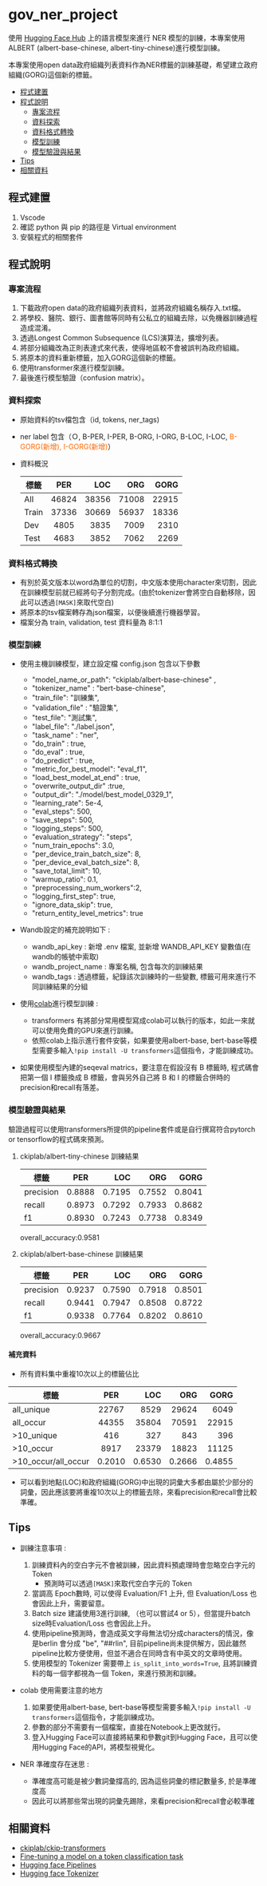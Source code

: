 # gov_ner_project

使用 [Hugging Face Hub](https://huggingface.co/models) 上的語言模型來進行 NER 模型的訓練，本專案使用ALBERT (albert-base-chinese, albert-tiny-chinese)進行模型訓練。

本專案使用open data政府組織列表資料作為NER標籤的訓練基礎，希望建立政府組織(GORG)這個新的標籤。

- [程式建置](#程式建置)
- [程式說明](#程式說明)
    - [專案流程](#專案流程)
    - [資料探索](#資料探索)
    - [資料格式轉換](#資料格式轉換)
    - [模型訓練](#模型訓練)
    - [模型驗證與結果](#模型驗證與結果)
- [Tips](#tips)
- [相關資料](#相關資料)


## 程式建置

1. Vscode
2. 確認 python 與 pip 的路徑是 Virtual environment
3. 安裝程式的相關套件

## 程式說明

### 專案流程

1. 下載政府open data的政府組織列表資料，並將政府組織名稱存入.txt檔。
2. 將學校、醫院、銀行、圖書館等同時有公私立的組織去除，以免機器訓練過程造成混淆。
3. 透過Longest Common Subsequence (LCS)演算法，擴增列表。
4. 將部分組織改為正則表達式來代表，使得地區較不會被誤判為政府組織。
5. 將原本的資料重新標籤，加入GORG這個新的標籤。
6. 使用transformer來進行模型訓練。
7. 最後進行模型驗證（confusion matrix）。

### 資料探索
 - 原始資料的tsv檔包含（id, tokens, ner_tags)
 - ner label 包含（Ｏ, B-PER, I-PER, B-ORG, I-ORG, B-LOC, I-LOC, <font color=#FF6600>B-GORG(新增), I-GORG(新增)</font>）

 - 資料概況

    標籤 | PER | LOC | ORG | GORG
    ------|:-----:|------:|------:|------:
    All | 46824 | 38356 | 71008 | 22915
    Train | 37336 | 30669 | 56937 | 18336
    Dev | 4805 | 3835 | 7009 | 2310
    Test | 4683 | 3852 | 7062 | 2269

### 資料格式轉換
 - 有別於英文版本以word為單位的切割，中文版本使用character來切割，因此在訓練模型前就已經將句子分割完成。(由於tokenizer會將空白自動移除，因此可以透過`[MASK]`來取代空白)
 - 將原本的tsv檔案轉存為json檔案，以便後續進行機器學習。
 - 檔案分為 train, validation, test 資料量為 8:1:1

### 模型訓練
 - 使用主機訓練模型，建立設定檔 config.json 包含以下參數
    - "model_name_or_path": "ckiplab/albert-base-chinese" ,
    - "tokenizer_name" : "bert-base-chinese",
    - "train_file": "訓練集",
    - "validation_file" : "驗證集",
    - "test_file": "測試集",
    - "label_file": "./label.json",
    - "task_name" : "ner",
    - "do_train" : true,
    - "do_eval" : true,
    - "do_predict" : true,
    - "metric_for_best_model": "eval_f1",
    - "load_best_model_at_end" : true,
    - "overwrite_output_dir" :true,
    - "output_dir": "./model/best_model_0329_1",
    - "learning_rate": 5e-4,
    - "eval_steps": 500,
    - "save_steps": 500,
    - "logging_steps": 500,
    - "evaluation_strategy": "steps",
    - "num_train_epochs": 3.0,
    - "per_device_train_batch_size": 8,
    - "per_device_eval_batch_size": 8,
    - "save_total_limit": 10,
    - "warmup_ratio": 0.1,
    - "preprocessing_num_workers":2,
    - "logging_first_step": true,
    - "ignore_data_skip": true,
    - "return_entity_level_metrics": true

- Wandb設定的補充說明如下 :
    - wandb_api_key : 新增 .env 檔案, 並新增 WANDB_API_KEY 變數值(在wandb的帳號中索取)
    - wandb_project_name : 專案名稱, 包含每次的訓練結果
    - wandb_tags : 透過標籤，紀錄該次訓練時的一些變數, 標籤可用來進行不同訓練結果的分組

- 使用[colab](https://colab.research.google.com/github/huggingface/notebooks/blob/master/examples/token_classification.ipynb)進行模型訓練 :
    - transformers 有將部分常用模型寫成colab可以執行的版本，如此一來就可以使用免費的GPU來進行訓練。
    - 依照colab上指示進行套件安裝，如果要使用albert-base, bert-base等模型需要多輸入`!pip install -U transformers`這個指令，才能訓練成功。
- 如果使用模型內建的seqeval matrics，要注意在假設沒有 B 標籤時, 程式碼會把第一個 I 標籤換成 B 標籤，會與另外自己將 B 和 I 的標籤合併時的precision和recall有落差。 

### 模型驗證與結果

驗證過程可以使用transformers所提供的pipeline套件或是自行撰寫符合pytorch or tensorflow的程式碼來預測。

1. ckiplab/albert-tiny-chinese 訓練結果

    標籤 | PER | LOC | ORG | GORG
    ------|:-----:|------:|------:|------:
    precision | 0.8888 | 0.7195 | 0.7552 | 0.8041
    recall | 0.8973 | 0.7292 | 0.7933 | 0.8682
    f1 | 0.8930 | 0.7243 | 0.7738 | 0.8349

    overall_accuracy:0.9581

2. ckiplab/albert-base-chinese 訓練結果

    標籤 | PER | LOC | ORG | GORG
    ------|:-----:|------:|------:|------:
    precision |0.9237  |0.7590  |0.7918  | 0.8501
    recall | 0.9441 |0.7947  | 0.8508 | 0.8722
    f1 | 0.9338 |0.7764  |0.8202  | 0.8610

    overall_accuracy:0.9667

#### 補充資料
- 所有資料集中重複10次以上的標籤佔比

標籤 | PER | LOC | ORG | GORG
------|:-----:|------:|------:|------:
all_unique | 22767 | 8529 | 29624 | 6049
all_occur | 44355 | 35804 | 70591 | 22915
\>10_unique | 416 | 327 | 843 | 396
\>10_occur | 8917 | 23379 | 18823 | 11125
\>10_occur/all_occur | 0.2010 | 0.6530 | 0.2666 | 0.4855

- 可以看到地點(LOC)和政府組織(GORG)中出現的詞彙大多都由屬於少部分的詞彙，因此應該要將重複10次以上的標籤去除，來看precision和recall會比較準確。

## Tips

- 訓練注意事項 :
    1. 訓練資料內的空白字元不會被訓練，因此資料預處理時會忽略空白字元的 Token
        - 預測時可以透過`[MASK]`來取代空白字元的 Token
    2. 當調高 Epoch數時, 可以使得 Evaluation/F1 上升, 但 Evaluation/Loss 也會因此上升，需要留意。
    3. Batch size 建議使用3進行訓練, （也可以嘗試4 or 5），但當提升batch size時Evaluation/Loss 也會因此上升。
    4. 使用pipeline預測時，會造成英文字母無法切分成characters的情況，像是berlin 會分成 "be", "##rlin", 目前pipeline尚未提供解方，因此雖然pipeline比較方便使用，但並不適合在同時含有中英文的文章時使用。
    5. 使用模型的 Tokenizer 需要帶上 `is_split_into_words=True`, 且將訓練資料的每一個字都視為一個 Token，來進行預測和訓練。

- colab 使用需要注意的地方
    1. 如果要使用albert-base, bert-base等模型需要多輸入`!pip install -U transformers`這個指令，才能訓練成功。
    2. 參數的部分不需要有一個檔案，直接在Notebook上更改就行。
    3. 登入Hugging Face可以直接將結果和參數git到Hugging Face，且可以使用Hugging Face的API，將模型視覺化。
- NER 準確度存在迷思 :
  - 準確度高可能是被少數詞彙撐高的, 因為這些詞彙的標記數量多, 於是準確度高
  - 因此可以將那些常出現的詞彙先踢除，來看precision和recall會必較準確

## 相關資料

- [ckiplab/ckip-transformers](https://github.com/ckiplab/ckip-transformers)
- [Fine-tuning a model on a token classification task](https://github.com/huggingface/notebooks/blob/master/examples/token_classification.ipynb)
- [Hugging face Pipelines](https://huggingface.co/docs/transformers/main_classes/pipelines)
- [Hugging face Tokenizer](https://huggingface.co/docs/transformers/main_classes/tokenizer)